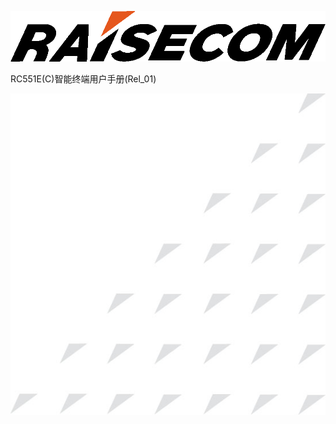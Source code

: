 ![](media/728df1ac1df8e9debdf07642b2e15b44.gif)

RC551E(C)智能终端用户手册(Rel_01)

![](media/9643d90c1b68eba91c67d615d3197981.jpeg)
